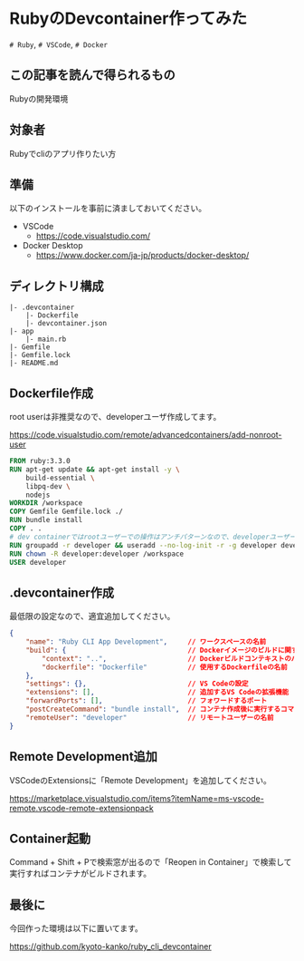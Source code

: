 # RubyのDevcontainer作ってみた
`# Ruby`, `# VSCode`, `# Docker`

## この記事を読んで得られるもの
Rubyの開発環境

## 対象者
Rubyでcliのアプリ作りたい方

## 準備
以下のインストールを事前に済ましておいてください。
- VSCode
  - https://code.visualstudio.com/
- Docker Desktop
  - https://www.docker.com/ja-jp/products/docker-desktop/

## ディレクトリ構成
```
|- .devcontainer
    |- Dockerfile
    |- devcontainer.json
|- app
    |- main.rb
|- Gemfile
|- Gemfile.lock
|- README.md
```
## Dockerfile作成
root userは非推奨なので、developerユーザ作成してます。

https://code.visualstudio.com/remote/advancedcontainers/add-nonroot-user
```Dockerfile
FROM ruby:3.3.0
RUN apt-get update && apt-get install -y \
    build-essential \
    libpq-dev \
    nodejs
WORKDIR /workspace
COPY Gemfile Gemfile.lock ./
RUN bundle install
COPY . .
# dev containerではrootユーザーでの操作はアンチパターンなので、developerユーザーを作成して以降の操作をdeveloperユーザーで行う
RUN groupadd -r developer && useradd --no-log-init -r -g developer developer
RUN chown -R developer:developer /workspace
USER developer
```

## .devcontainer作成
最低限の設定なので、適宜追加してください。
```json
{
    "name": "Ruby CLI App Development",     // ワークスペースの名前
    "build": {                              // Dockerイメージのビルドに関する設定
        "context": "..",                    // Dockerビルドコンテキストのパス
        "dockerfile": "Dockerfile"          // 使用するDockerfileの名前
    },
    "settings": {},                         // VS Codeの設定
    "extensions": [],                       // 追加するVS Codeの拡張機能
    "forwardPorts": [],                     // フォワードするポート
    "postCreateCommand": "bundle install",  // コンテナ作成後に実行するコマンド
    "remoteUser": "developer"               // リモートユーザーの名前
}
```

## Remote Development追加
VSCodeのExtensionsに「Remote Development」を追加してください。

https://marketplace.visualstudio.com/items?itemName=ms-vscode-remote.vscode-remote-extensionpack

## Container起動
Command + Shift + Pで検索窓が出るので「Reopen in Container」で検索して実行すればコンテナがビルドされます。

## 最後に
今回作った環境は以下に置いてます。

https://github.com/kyoto-kanko/ruby_cli_devcontainer